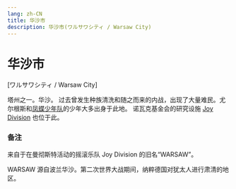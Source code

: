 ```yaml
---
lang: zh-CN
title: 华沙市
description: 华沙市(ワルサワシティ / Warsaw City)
---
```


# 华沙市

[ワルサワシティ / Warsaw City]

塔州之一。华沙。
过去曾发生种族清洗和随之而来的内战，出现了大量难民。尤尔根斯和[凤蝶少年队](./AGEHA_Swallowtails.md)的少年大多出身于此地。
诺瓦克基金会的研究设施 [Joy Division](./Joy_Division.md) 也位于此。

### 备注

来自于在曼彻斯特活动的摇滚乐队 Joy Division 的旧名“WARSAW”。

WARSAW 源自波兰华沙。第二次世界大战期间，纳粹德国对犹太人进行肃清的地区。
